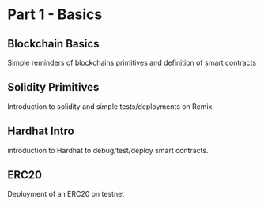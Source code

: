 # Part 1 - Basics

## Blockchain Basics
Simple reminders of blockchains primitives and definition of smart contracts

## Solidity Primitives

Introduction to solidity and simple tests/deployments on Remix.

## Hardhat Intro

introduction to Hardhat to debug/test/deploy smart contracts.

## ERC20

Deployment of an ERC20 on testnet
